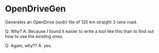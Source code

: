 # OpenDriveGen
Generates an OpenDrive (xodr) file of 120 km straight 3-lane road.

Q: Why?
A: Because I found it easier to write a tool like this than to find out how to use the existing ones.

Q: Again, why??
A: yes.
